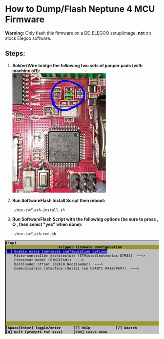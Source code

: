 # How to Dump/Flash Neptune 4 MCU Firmware

**Warning:** Only flash this firmware on a DE-ELEGOO setup/image, **not** on stock Elegoo software.

## Steps:

1. **Solder/Wire bridge the following two sets of jumper pads (with machine off):**\
![Alt text](/pictures/pads-bridge.jpg)

3. **Run SoftwareFlash Install Script then reboot:**

   ```
   ./mcu-swflash-install.sh
   ```

4. **Run SoftwareFlash Script with the following options (be sure to press , Q , then select "yes" when done):**

   ```
   ./mcu-swflash-run.sh
   ```
      
![Alt text](/pictures/flash.png)





